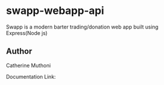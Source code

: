 # swapp-webapp-api
Swapp is a modern barter trading/donation web app built using Express(Node js)

## Author
Catherine Muthoni

Documentation Link: 
